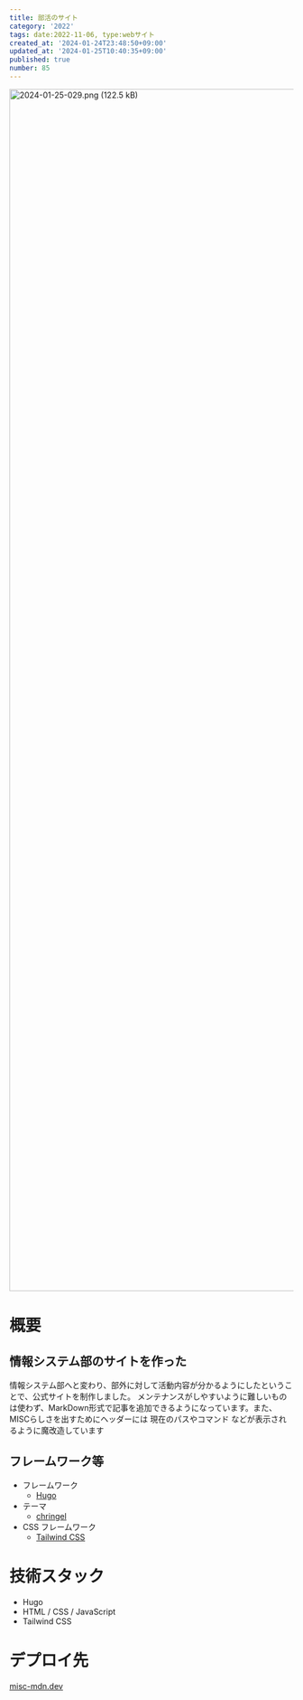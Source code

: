 ```yaml
---
title: 部活のサイト
category: '2022'
tags: date:2022-11-06, type:webサイト
created_at: '2024-01-24T23:48:50+09:00'
updated_at: '2024-01-25T10:40:35+09:00'
published: true
number: 85
---
```


<img width="2128" alt="2024-01-25-029.png (122.5 kB)" src="/images/articles/85/a58cd4d1-8422-4cb5-9789-7e8f76886cf9.webp">


# 概要
## 情報システム部のサイトを作った
情報システム部へと変わり、部外に対して活動内容が分かるようにしたということで、公式サイトを制作しました。
メンテナンスがしやすいように難しいものは使わず、MarkDown形式で記事を追加できるようになっています。また、MISCらしさを出すためにヘッダーには 現在のパスやコマンド などが表示されるように魔改造しています

## フレームワーク等
- フレームワーク
  - [Hugo](https://gohugo.io/)
- テーマ
  - [chringel](https://themes.gohugo.io/themes/chringel-hugo-theme/)
- CSS フレームワーク
  - [Tailwind CSS](https://tailwindcss.com/)

# 技術スタック
- Hugo
- HTML / CSS / JavaScript
- Tailwind CSS

# デプロイ先
[misc-mdn.dev](https://misc-mdn.dev/)

